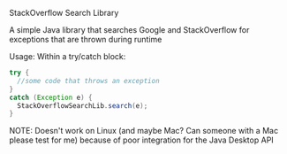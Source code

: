 StackOverflow Search Library

A simple Java library that searches Google and StackOverflow for exceptions that are thrown during runtime

Usage: Within a try/catch block:
```java
try {
  //some code that throws an exception
}
catch (Exception e) {
  StackOverflowSearchLib.search(e);
}
```
NOTE: Doesn't work on Linux (and maybe Mac? Can someone with a Mac please test for me) because of poor integration for the Java Desktop API
